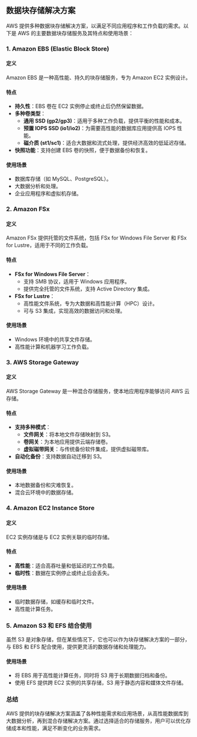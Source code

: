 ## 数据块存储解决方案

AWS 提供多种数据块存储解决方案，以满足不同应用程序和工作负载的需求。以下是 AWS 的主要数据块存储服务及其特点和使用场景：

### 1. **Amazon EBS (Elastic Block Store)**

#### 定义
Amazon EBS 是一种高性能、持久的块存储服务，专为 Amazon EC2 实例设计。

#### 特点
- **持久性**：EBS 卷在 EC2 实例停止或终止后仍然保留数据。
- **多种卷类型**：
  - **通用 SSD (gp2/gp3)**：适用于多种工作负载，提供平衡的性能和成本。
  - **预置 IOPS SSD (io1/io2)**：为需要高性能的数据库应用提供高 IOPS 性能。
  - **磁介质 (st1/sc1)**：适合大数据和流式处理，提供经济高效的低延迟存储。
- **快照功能**：支持创建 EBS 卷的快照，便于数据备份和恢复。

#### 使用场景
- 数据库存储（如 MySQL、PostgreSQL）。
- 大数据分析和处理。
- 企业应用程序和虚拟机存储。

### 2. **Amazon FSx**

#### 定义
Amazon FSx 提供托管的文件系统，包括 FSx for Windows File Server 和 FSx for Lustre，适用于不同的工作负载。

#### 特点
- **FSx for Windows File Server**：
  - 支持 SMB 协议，适用于 Windows 应用程序。
  - 提供完全托管的文件系统，支持 Active Directory 集成。
- **FSx for Lustre**：
  - 高性能文件系统，专为大数据和高性能计算（HPC）设计。
  - 可与 S3 集成，实现高效的数据访问和处理。

#### 使用场景
- Windows 环境中的共享文件存储。
- 高性能计算和机器学习工作负载。

### 3. **AWS Storage Gateway**

#### 定义
AWS Storage Gateway 是一种混合存储服务，使本地应用程序能够访问 AWS 云存储。

#### 特点
- **支持多种模式**：
  - **文件网关**：将本地文件存储映射到 S3。
  - **卷网关**：为本地应用提供云端存储卷。
  - **虚拟磁带网关**：与传统备份软件集成，提供虚拟磁带库。
- **自动化备份**：支持数据自动迁移到 S3。

#### 使用场景
- 本地数据备份和灾难恢复。
- 混合云环境中的数据存储。

### 4. **Amazon EC2 Instance Store**

#### 定义
EC2 实例存储是与 EC2 实例关联的临时存储。

#### 特点
- **高性能**：适合高吞吐量和低延迟的工作负载。
- **临时性**：数据在实例停止或终止后会丢失。

#### 使用场景
- 临时数据存储，如缓存和临时文件。
- 高性能计算任务。

### 5. **Amazon S3 和 EFS 结合使用**

虽然 S3 是对象存储，但在某些情况下，它也可以作为块存储解决方案的一部分，与 EBS 和 EFS 配合使用，提供更灵活的数据存储和处理能力。

#### 使用场景
- 将 EBS 用于高性能计算任务，同时将 S3 用于长期数据归档和备份。
- 使用 EFS 提供跨 EC2 实例的共享存储，S3 用于静态内容和媒体文件存储。

### 总结

AWS 提供的块存储解决方案涵盖了各种性能需求和应用场景，从高性能数据库到大数据分析，再到混合存储解决方案。通过选择适合的存储服务，用户可以优化存储成本和性能，满足不断变化的业务需求。